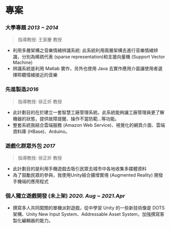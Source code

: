 # 專案

### 大學專題 *2013 ~ 2014*
> 指導教授: 王家慶 教授 
- 利用多層架構之音樂情緒辨識系統: 此系統利用兩層架構去進行音樂情緒辨識，分別為稀疏代表 (sparse representation)和支援向量機 (Support Vector Machine)
- 辨識系統是利用 Matlab 實作，另外也使用 Java 去實作應用介面讓使用者選擇聆聽情緒接近的音樂


### 先進製造*2016*
> 指導教授: 徐正炘 教授  
-  此計劃目的在於建立一套智慧工廠管理系統。此系統能夠讓工廠管理員更了解機器的狀態，提供故障提醒、操作不當防範…等功能。
-  整套系統我結合雲端服務 (Amazon Web Service)、視覺化的網頁介面、雲端資料庫 (HBase)、Arduino。

### 遊戲化群眾外包 *2017*
> 指導教授: 徐正炘 教授 
-  此計劃目的是利用手機遊戲去吸引民眾去城市中各地收集多媒體資料
-  為了鼓勵民眾的參與，我使用Unity結合擴增實境 (Augmented Reality) 開發手機端的應用程式


### 個人獨立遊戲開發 (未上架) *2020. Aug ~ 2021.Apr*
-  撰寫多人共同闖關的單機派對遊戲，從中學習 Unity 的一些新技術像是 DOTS 架構、Unity New Input System、Addressable Asset System，加強撰寫客製化編輯器的能力。
